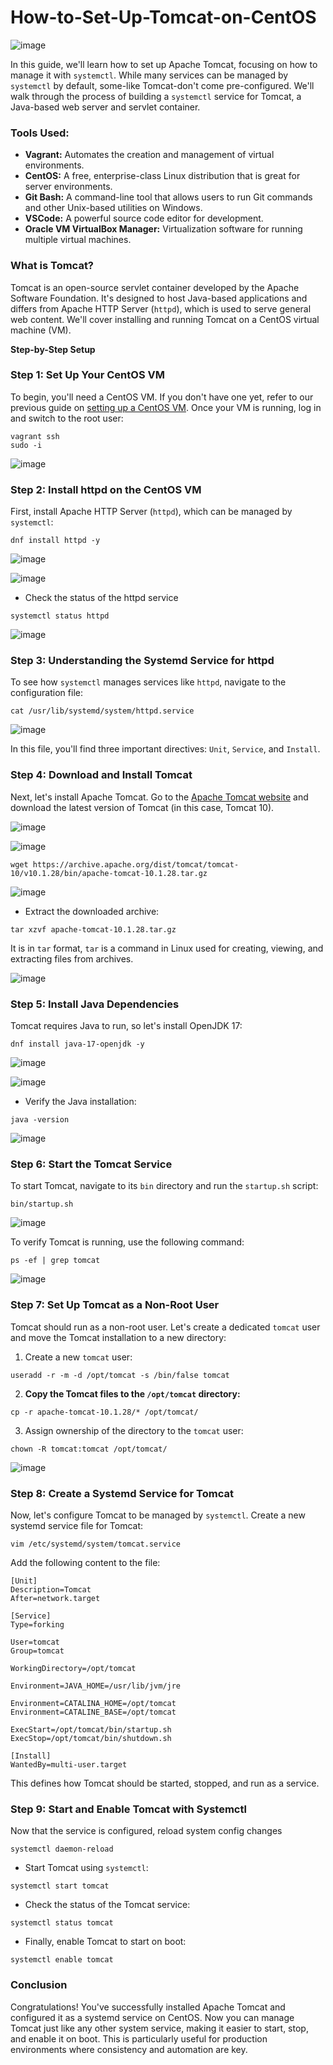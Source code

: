 # How-to-Set-Up-Tomcat-on-CentOS

![image](https://github.com/user-attachments/assets/f2ae33db-8a88-4c34-b35b-b37d83e84537)

In this guide, we'll learn how to set up Apache Tomcat, focusing on how to manage it with `systemctl`. While many services can be managed by `systemctl` by default, some-like Tomcat-don't come pre-configured. We'll walk through the process of building a `systemctl` service for Tomcat, a Java-based web server and servlet container.

### **Tools Used:**
- **Vagrant:** Automates the creation and management of virtual environments.
- **CentOS:** A free, enterprise-class Linux distribution that is great for server environments.
- **Git Bash:** A command-line tool that allows users to run Git commands and other Unix-based utilities on Windows.
- **VSCode:** A powerful source code editor for development.
- **Oracle VM VirtualBox Manager:** Virtualization software for running multiple virtual machines.

### **What is Tomcat?**
Tomcat is an open-source servlet container developed by the Apache Software Foundation. It's designed to host Java-based applications and differs from Apache HTTP Server (`httpd`), which is used to serve general web content. We'll cover installing and running Tomcat on a CentOS virtual machine (VM).

**Step-by-Step Setup**

### **Step 1: Set Up Your CentOS VM**
To begin, you'll need a CentOS VM. If you don't have one yet, refer to our previous guide on [setting up a CentOS VM](https://medium.com/@wealthiscertain/step-by-step-guide-to-creating-a-centos-vm-with-vagrant-9b67ccb5916e). Once your VM is running, log in and switch to the root user:

```
vagrant ssh
sudo -i
```

![image](https://github.com/user-attachments/assets/f59883ac-6019-494f-a2af-fb0d6c0abbf4)

### **Step 2: Install httpd on the CentOS VM**
First, install Apache HTTP Server (`httpd`), which can be managed by `systemctl`:

```
dnf install httpd -y
```

![image](https://github.com/user-attachments/assets/544b1d5a-ddf8-4cf3-bb86-82634b7d5b1a)

![image](https://github.com/user-attachments/assets/23ffa96a-e0aa-4228-a6fb-52731590a9d3)

- Check the status of the httpd service

```
systemctl status httpd
```

![image](https://github.com/user-attachments/assets/c7109bb7-788d-4f9e-8b5b-6f60d4df7704)

### **Step 3: Understanding the Systemd Service for httpd**
To see how `systemctl` manages services like `httpd`, navigate to the configuration file:

```
cat /usr/lib/systemd/system/httpd.service
```

![image](https://github.com/user-attachments/assets/be6866d5-fb63-4f84-a46a-35ebaafab1c7)

In this file, you'll find three important directives: `Unit`, `Service`, and `Install`.

### **Step 4: Download and Install Tomcat**
Next, let's install Apache Tomcat. Go to the [Apache Tomcat website](https://medium.com/r/?url=https%3A%2F%2Ftomcat.apache.org) and download the latest version of Tomcat (in this case, Tomcat 10).

![image](https://github.com/user-attachments/assets/ef55dd69-760a-4b8d-9819-594aa878f2ff)

![image](https://github.com/user-attachments/assets/0cc89d50-69da-4a7c-b607-c1d6165a00f3)

```
wget https://archive.apache.org/dist/tomcat/tomcat-10/v10.1.28/bin/apache-tomcat-10.1.28.tar.gz
```

![image](https://github.com/user-attachments/assets/8c55726c-4fef-4456-9e0a-b1f9371d44c3)

- Extract the downloaded archive:

```
tar xzvf apache-tomcat-10.1.28.tar.gz
```

It is in `tar` format, `tar` is a command in Linux used for creating, viewing, and extracting files from archives.

![image](https://github.com/user-attachments/assets/66d4accf-207d-4415-bd4c-8bb94d910d1a)

### **Step 5: Install Java Dependencies**
Tomcat requires Java to run, so let's install OpenJDK 17:

```
dnf install java-17-openjdk -y
```

![image](https://github.com/user-attachments/assets/4c966c7a-b283-44f9-9982-f6aacf45a9fd)

![image](https://github.com/user-attachments/assets/5381a69d-b763-4681-9587-8c28a2c57c47)

- Verify the Java installation:

```
java -version
```

![image](https://github.com/user-attachments/assets/6d1404fd-0f87-4b80-88cb-6e869e4e2844)

### **Step 6: Start the Tomcat Service**
To start Tomcat, navigate to its `bin` directory and run the `startup.sh` script:

```
bin/startup.sh
```

![image](https://github.com/user-attachments/assets/07370e36-631c-4a05-883a-574a05c22fdc)

To verify Tomcat is running, use the following command:

```
ps -ef | grep tomcat
```

![image](https://github.com/user-attachments/assets/79f37bc5-2bed-400e-9556-1ab6e1ac7cb6)

### **Step 7: Set Up Tomcat as a Non-Root User**
Tomcat should run as a non-root user. Let's create a dedicated `tomcat` user and move the Tomcat installation to a new directory:

1. Create a new `tomcat` user:

```
useradd -r -m -d /opt/tomcat -s /bin/false tomcat
```

2. **Copy the Tomcat files to the `/opt/tomcat` directory:**

```
cp -r apache-tomcat-10.1.28/* /opt/tomcat/
```

3. Assign ownership of the directory to the `tomcat` user:

```
chown -R tomcat:tomcat /opt/tomcat/
```

![image](https://github.com/user-attachments/assets/a2c236ed-da6c-4e09-8e7e-c2c3312ad88e)

### **Step 8: Create a Systemd Service for Tomcat**

Now, let's configure Tomcat to be managed by `systemctl`. Create a new systemd service file for Tomcat:

```
vim /etc/systemd/system/tomcat.service
```

Add the following content to the file:

```
[Unit]
Description=Tomcat
After=network.target

[Service]
Type=forking

User=tomcat
Group=tomcat

WorkingDirectory=/opt/tomcat

Environment=JAVA_HOME=/usr/lib/jvm/jre

Environment=CATALINA_HOME=/opt/tomcat
Environment=CATALINE_BASE=/opt/tomcat

ExecStart=/opt/tomcat/bin/startup.sh
ExecStop=/opt/tomcat/bin/shutdown.sh

[Install]
WantedBy=multi-user.target
```

This defines how Tomcat should be started, stopped, and run as a service.

### **Step 9: Start and Enable Tomcat with Systemctl**

Now that the service is configured, reload system config changes

```
systemctl daemon-reload
```

- Start Tomcat using `systemctl`:

```
systemctl start tomcat
```

- Check the status of the Tomcat service:

```
systemctl status tomcat
```

- Finally, enable Tomcat to start on boot:

```
systemctl enable tomcat
```

### **Conclusion**

Congratulations! You've successfully installed Apache Tomcat and configured it as a systemd service on CentOS. Now you can manage Tomcat just like any other system service, making it easier to start, stop, and enable it on boot. This is particularly useful for production environments where consistency and automation are key.

